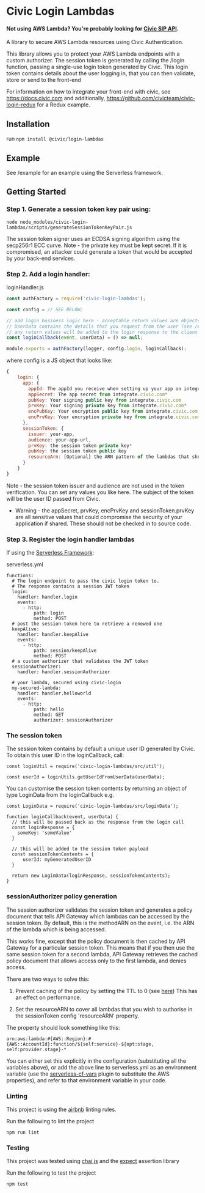 # Civic Login Lambdas

#### Not using AWS Lambda? You're probably looking for [Civic SIP API](https://www.npmjs.com/package/civic-sip-api).

A library to secure AWS Lambda resources using Civic Authentication.

This library allows you to protect your AWS Lambda endpoints with a custom authorizer. The session token is generated by calling the /login function,
passing a single-use login token generated by Civic. This login token contains details about the user logging in, that you can then validate, store
or send to the front-end

For information on how to integrate your front-end with civic, see https://docs.civic.com and additionally,
https://github.com/civicteam/civic-login-redux for a Redux example.

## Installation

run `npm install @civic/login-lambdas`

## Example

See /example for an example using the Serverless framework.

## Getting Started

### Step 1. Generate a session token key pair using:

```
node node_modules/civic-login-lambdas/scripts/generateSessionTokenKeyPair.js
```

The session token signer uses an ECDSA signing algorithm using the secp256r1 ECC curve.
Note - the private key must be kept secret. If it is compromised, an attacker could generate a token that would be accepted by your back-end services.

### Step 2. Add a login handler:

loginHandler.js

``` javascript
const authFactory = require('civic-login-lambdas');

const config = // SEE BELOW;

// add login business logic here - acceptable return values are objects, promises or null.
// UserData contains the details that you request from the user (see /example for a sample loginCallback)
// any return values will be added to the login response to the client
const loginCallback(event, userData) = () => null;

module.exports = authFactory(logger, config.login, loginCallback);
```

where config is a JS object that looks like:

``` javascript
{
    login: {
      app: {
        appId: The appId you receive when setting up your app on integrate.civic.com,
        appSecret: The app secret from integrate.civic.com*
        pubKey: Your signing public key from integrate.civic.com
        prvKey: Your signing private key from integrate.civic.com*
        encPubKey: Your encryption public key from integrate.civic.com
        encPrvKey: Your encryption private key from integrate.civic.com*
      },
      sessionToken: {
        issuer: your-app,
        audience: your-app-url,
        prvKey: the session token private key*
        pubKey: the session token public key
        resourceArn: [Optional] the ARN pattern of the lambdas that should be authorised using this session token (see below: sessionAuthorizer policy generation)
      }
    }
}
```
Note - the session token issuer and audience are not used in the token verification. You can set any values you like here.
The subject of the token will be the user ID passed from Civic.

* Warning - the appSecret, prvKey, encPrvKey and sessionToken.prvKey are all sensitive values that could compromise the security of your application if shared.
These should not be checked in to source code.

### Step 3. Register the login handler lambdas

If using the [Serverless Framework](https://serverless.com/):

serverless.yml
```
functions:
  # The login endpoint to pass the civic login token to.
  # The response contains a session JWT token
  login:
    handler: handler.login
    events:
      - http:
          path: login
          method: POST
  # post the session token here to retrieve a renewed one
  keepAlive:
    handler: handler.keepAlive
    events:
      - http:
          path: session/keepAlive
          method: POST
  # a custom authorizer that validates the JWT token
  sessionAuthorizer:
    handler: handler.sessionAuthorizer

  # your lambda, secured using civic-login
  my-secured-lambda:
    handler: handler.helloworld
    events:
      - http:
          path: hello
          method: GET
          authorizer: sessionAuthorizer
```

### The session token

The session token contains by default a unique user ID generated by Civic. To obtain this user ID in the loginCallback, call:

```
const loginUtil = require('civic-login-lambdas/src/util');

const userId = loginUtils.getUserIdFromUserData(userData);
```

You can customise the session token contents by returning an object of type LoginData from the loginCallback e.g.

```
const LoginData = require('civic-login-lambdas/src/loginData');

function loginCallback(event, userData) {
  // this will be passed back as the response from the login call
  const loginResponse = {
    someKey: 'someValue'
  }

  // this will be added to the session token payload
  const sessionTokenContents = {
      userId: myGeneratedUserID
  }

  return new LoginData(loginResponse, sessionTokenContents);
}
```

### sessionAuthorizer policy generation

The session authorizer validates the session token and generates a policy document that tells API Gateway which lambdas
can be accessed by the session token. By default, this is the methodARN on the event, i.e. the ARN of the lambda which
is being accessed.

This works fine, except that the policy document is then cached by API Gateway for a particular
session token. This means that if you then use the same session token for a second lambda, API Gateway retrieves the
cached policy document that allows access only to the first lambda, and denies access.

There are two ways to solve this:

1. Prevent caching of the policy by setting the TTL to 0
(see [here](https://serverless.com/framework/docs/providers/aws/events/apigateway/#http-endpoints-with-custom-authorizers))
This has an effect on performance.

2. Set the resourceARN to cover all lambdas that you wish to authorise in the sessionToken config 'resourceARN' property.

The property should look something like this:

```
arn:aws:lambda:#{AWS::Region}:#{AWS::AccountId}:function/${self:service}-${opt:stage, self:provider.stage}-*
```

You can either set this explicitly in the configuration (substituting all the variables above), or add the above line
to serverless.yml as an environment variable (use the [serverless-cf-vars](https://www.npmjs.com/package/serverless-cf-vars) plugin
to substitute the AWS properties), and refer to that environment variable in your code.

### Linting 

This project is using the [airbnb](https://github.com/airbnb/javascript) linting rules.

Run the following to lint the project
```
npm run lint
```

### Testing

This project was tested using [chai.js](http://www.chaijs.com/) and the [expect](http://www.chaijs.com/api/bdd/) assertion library

Run the following to test the project
```
npm test
```
